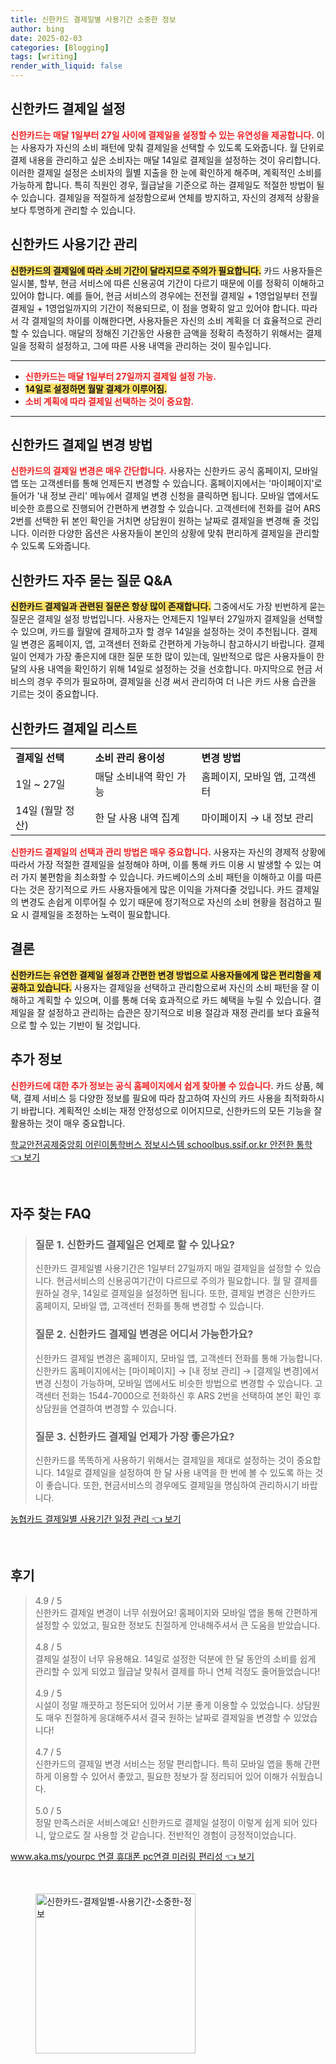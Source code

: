 ```yaml
---
title: 신한카드 결제일별 사용기간 소중한 정보
author: bing
date: 2025-02-03
categories: [Blogging]
tags: [writing]
render_with_liquid: false
---
```



<h2 id='신한카드_결제일_설정'>신한카드 결제일 설정</h2>

<p><b><span style="color: #ee2323;">신한카드는 매달 1일부터 27일 사이에 결제일을 설정할 수 있는 유연성을 제공합니다.</span></b> 이는 사용자가 자신의 소비 패턴에 맞춰 결제일을 선택할 수 있도록 도와줍니다. 월 단위로 결제 내용을 관리하고 싶은 소비자는 매달 14일로 결제일을 설정하는 것이 유리합니다. 이러한 결제일 설정은 소비자의 월별 지출을 한 눈에 확인하게 해주며, 계획적인 소비를 가능하게 합니다. 특히 직원인 경우, 월급날을 기준으로 하는 결제일도 적절한 방법이 될 수 있습니다. 결제일을 적절하게 설정함으로써 연체를 방지하고, 자신의 경제적 상황을 보다 투명하게 관리할 수 있습니다.</p>

<h2 id='신한카드_사용기간'>신한카드 사용기간 관리</h2>

<p><b><span style="background-color: #ffe066;">신한카드의 결제일에 따라 소비 기간이 달라지므로 주의가 필요합니다.</span></b> 카드 사용자들은 일시불, 할부, 현금 서비스에 따른 신용공여 기간이 다르기 때문에 이를 정확히 이해하고 있어야 합니다. 예를 들어, 현금 서비스의 경우에는 전전월 결제일 + 1영업일부터 전월 결제일 + 1영업일까지의 기간이 적용되므로, 이 점을 명확히 알고 있어야 합니다. 따라서 각 결제일의 차이를 이해한다면, 사용자들은 자신의 소비 계획을 더 효율적으로 관리할 수 있습니다. 매달의 정해진 기간동안 사용한 금액을 정확히 측정하기 위해서는 결제일을 정확히 설정하고, 그에 따른 사용 내역을 관리하는 것이 필수입니다.</p>

<hr />

<ul>
    <li><b><span style="color: #ee2323;">신한카드는 매달 1일부터 27일까지 결제일 설정 가능.</span></b></li>
    <li><b><span style="background-color: #ffe066;">14일로 설정하면 월말 결제가 이루어짐.</span></b></li>
    <li><b><span style="color: #ee2323;">소비 계획에 따라 결제일 선택하는 것이 중요함.</span></b></li>
</ul>

<hr />

<h2 id='결제일_변경방법'>신한카드 결제일 변경 방법</h2>

<p><b><span style="color: #ee2323;">신한카드의 결제일 변경은 매우 간단합니다.</span></b> 사용자는 신한카드 공식 홈페이지, 모바일 앱 또는 고객센터를 통해 언제든지 변경할 수 있습니다. 홈페이지에서는 '마이페이지'로 들어가 '내 정보 관리' 메뉴에서 결제일 변경 신청을 클릭하면 됩니다. 모바일 앱에서도 비슷한 흐름으로 진행되어 간편하게 변경할 수 있습니다. 고객센터에 전화를 걸어 ARS 2번를 선택한 뒤 본인 확인을 거치면 상담원이 원하는 날짜로 결제일을 변경해 줄 것입니다. 이러한 다양한 옵션은 사용자들이 본인의 상황에 맞춰 편리하게 결제일을 관리할 수 있도록 도와줍니다.</p>

<h2 id='자주_묻는_질문'>신한카드 자주 묻는 질문 Q&A</h2>

<p><b><span style="background-color: #ffe066;">신한카드 결제일과 관련된 질문은 항상 많이 존재합니다.</span></b> 그중에서도 가장 빈번하게 묻는 질문은 결제일 설정 방법입니다. 사용자는 언제든지 1일부터 27일까지 결제일을 선택할 수 있으며, 카드를 월말에 결제하고자 할 경우 14일을 설정하는 것이 추천됩니다. 결제일 변경은 홈페이지, 앱, 고객센터 전화로 간편하게 가능하니 참고하시기 바랍니다. 결제일이 언제가 가장 좋은지에 대한 질문 또한 많이 있는데, 일반적으로 많은 사용자들이 한 달의 사용 내역을 확인하기 위해 14일로 설정하는 것을 선호합니다. 마지막으로 현금 서비스의 경우 주의가 필요하며, 결제일을 신경 써서 관리하여 더 나은 카드 사용 습관을 기르는 것이 중요합니다.</p>

<h2 id='신한카드_결제일_리스트'>신한카드 결제일 리스트</h2>

<table>
    <tr>
        <td><b>결제일 선택</b></td>
        <td><b>소비 관리 용이성</b></td>
        <td><b>변경 방법</b></td>
    </tr>
    <tr>
        <td>1일 ~ 27일</td>
        <td>매달 소비내역 확인 가능</td>
        <td>홈페이지, 모바일 앱, 고객센터</td>
    </tr>
    <tr>
        <td>14일 (월말 정산)</td>
        <td>한 달 사용 내역 집계</td>
        <td>마이페이지 → 내 정보 관리</td>
    </tr>
</table>

<p><b><span style="color: #ee2323;">신한카드 결제일의 선택과 관리 방법은 매우 중요합니다.</span></b> 사용자는 자신의 경제적 상황에 따라서 가장 적절한 결제일을 설정해야 하며, 이를 통해 카드 이용 시 발생할 수 있는 여러 가지 불편함을 최소화할 수 있습니다. 카드베이스의 소비 패턴을 이해하고 이를 따른다는 것은 장기적으로 카드 사용자들에게 많은 이익을 가져다줄 것입니다. 카드 결제일의 변경도 손쉽게 이루어질 수 있기 때문에 정기적으로 자신의 소비 현황을 점검하고 필요 시 결제일을 조정하는 노력이 필요합니다.</p>

<h2 id='결론'>결론</h2>

<p><b><span style="background-color: #ffe066;">신한카드는 유연한 결제일 설정과 간편한 변경 방법으로 사용자들에게 많은 편리함을 제공하고 있습니다.</span></b> 사용자는 결제일을 선택하고 관리함으로써 자신의 소비 패턴을 잘 이해하고 계획할 수 있으며, 이를 통해 더욱 효과적으로 카드 혜택을 누릴 수 있습니다. 결제일을 잘 설정하고 관리하는 습관은 장기적으로 비용 절감과 재정 관리를 보다 효율적으로 할 수 있는 기반이 될 것입니다.</p>

<h2 id='추가정보'>추가 정보</h2>

<p><b><span style="color: #ee2323;">신한카드에 대한 추가 정보는 공식 홈페이지에서 쉽게 찾아볼 수 있습니다.</span></b> 카드 상품, 혜택, 결제 서비스 등 다양한 정보를 필요에 따라 참고하여 자신의 카드 사용을 최적화하시기 바랍니다. 계획적인 소비는 재정 안정성으로 이어지므로, 신한카드의 모든 기능을 잘 활용하는 것이 매우 중요합니다.</p>


<p><a class="click-button" title="학교안전공제중앙회 어린이통학버스 정보시스템 schoolbus.ssif.or.kr 안전한 통학" href="https://24nara.github.io/posts/%ED%95%99%EA%B5%90%EC%95%88%EC%A0%84%EA%B3%B5%EC%A0%9C%EC%A4%91%EC%95%99%ED%9A%8C-%EC%96%B4%EB%A6%B0%EC%9D%B4%ED%86%B5%ED%95%99%EB%B2%84%EC%8A%A4-%EC%A0%95%EB%B3%B4%EC%8B%9C%EC%8A%A4%ED%85%9C-schoolbus.ssif.or.kr-%EC%95%88%EC%A0%84%ED%95%9C-%ED%86%B5%ED%95%99/" rel="dofollow">학교안전공제중앙회 어린이통학버스 정보시스템 schoolbus.ssif.or.kr 안전한 통학 👈 보기</a></p><br>
<h2 id='자주_찾는_FAQ'>자주 찾는 FAQ</h2>
<div itemscope="" itemtype="https://schema.org/FAQPage"> 
<blockquote> 
<div itemscope="" itemprop="mainEntity" itemtype="https://schema.org/Question"> 
<h3 itemprop="name">질문 1. 신한카드 결제일은 언제로 할 수 있나요?</h3> 
<div itemscope="" itemprop="acceptedAnswer" itemtype="https://schema.org/Answer"> 
<span itemprop="text"> 
<p>신한카드 결제일별 사용기간은 1일부터 27일까지 매일 결제일을 설정할 수 있습니다. 현금서비스의 신용공여기간이 다르므로 주의가 필요합니다. 월 말 결제를 원하실 경우, 14일로 결제일을 설정하면 됩니다. 또한, 결제일 변경은 신한카드 홈페이지, 모바일 앱, 고객센터 전화를 통해 변경할 수 있습니다.</p> 
</span> 
</div> 
</div> 

<div itemscope="" itemprop="mainEntity" itemtype="https://schema.org/Question"> 
<h3 itemprop="name">질문 2. 신한카드 결제일 변경은 어디서 가능한가요?</h3> 
<div itemscope="" itemprop="acceptedAnswer" itemtype="https://schema.org/Answer"> 
<span itemprop="text"> 
<p>신한카드 결제일 변경은 홈페이지, 모바일 앱, 고객센터 전화를 통해 가능합니다. 신한카드 홈페이지에서는 [마이페이지] → [내 정보 관리] → [결제일 변경]에서 변경 신청이 가능하며, 모바일 앱에서도 비슷한 방법으로 변경할 수 있습니다. 고객센터 전화는 1544-7000으로 전화하신 후 ARS 2번을 선택하여 본인 확인 후 상담원을 연결하여 변경할 수 있습니다.</p> 
</span> 
</div> 
</div> 

<div itemscope="" itemprop="mainEntity" itemtype="https://schema.org/Question"> 
<h3 itemprop="name">질문 3. 신한카드 결제일 언제가 가장 좋은가요?</h3> 
<div itemscope="" itemprop="acceptedAnswer" itemtype="https://schema.org/Answer"> 
<span itemprop="text"> 
<p>신한카드를 똑똑하게 사용하기 위해서는 결제일을 제대로 설정하는 것이 중요합니다. 14일로 결제일을 설정하여 한 달 사용 내역을 한 번에 볼 수 있도록 하는 것이 좋습니다. 또한, 현금서비스의 경우에도 결제일을 명심하여 관리하시기 바랍니다.</p> 
</span> 
</div> 
</div> 

</blockquote> 
</div>
<p><a class="click-button" title="농협카드 결제일별 사용기간 일정 관리" href="https://24nara.github.io/posts/%EB%86%8D%ED%98%91%EC%B9%B4%EB%93%9C-%EA%B2%B0%EC%A0%9C%EC%9D%BC%EB%B3%84-%EC%82%AC%EC%9A%A9%EA%B8%B0%EA%B0%84-%EC%9D%BC%EC%A0%95-%EA%B4%80%EB%A6%AC/" rel="dofollow">농협카드 결제일별 사용기간 일정 관리 👈 보기</a></p><br>
<h2 id='후기'>후기</h2>
<div itemscope itemtype="https://schema.org/Product">
  <blockquote>
  <div itemprop="review" itemscope itemtype="https://schema.org/Review">
      <div itemprop="reviewRating" itemscope itemtype="https://schema.org/Rating"> <span itemprop="ratingValue">4.9</span> / <span itemprop="bestRating">5</span> </div>
      <span itemprop="reviewBody">신한카드 결제일 변경이 너무 쉬웠어요! 홈페이지와 모바일 앱을 통해 간편하게 설정할 수 있었고, 필요한 정보도 친절하게 안내해주셔서 큰 도움을 받았습니다.</span>
  </div>
  <br>
  <div itemprop="review" itemscope itemtype="https://schema.org/Review">
      <div itemprop="reviewRating" itemscope itemtype="https://schema.org/Rating"> <span itemprop="ratingValue">4.8</span> / <span itemprop="bestRating">5</span> </div>
      <span itemprop="reviewBody">결제일 설정이 너무 유용해요. 14일로 설정한 덕분에 한 달 동안의 소비를 쉽게 관리할 수 있게 되었고 월급날 맞춰서 결제를 하니 연체 걱정도 줄어들었습니다!</span>
  </div>
  <br>
  <div itemprop="review" itemscope itemtype="https://schema.org/Review">
      <div itemprop="reviewRating" itemscope itemtype="https://schema.org/Rating"> <span itemprop="ratingValue">4.9</span> / <span itemprop="bestRating">5</span> </div>
      <span itemprop="reviewBody">시설이 정말 깨끗하고 정돈되어 있어서 기분 좋게 이용할 수 있었습니다. 상담원도 매우 친절하게 응대해주셔서 결국 원하는 날짜로 결제일을 변경할 수 있었습니다!</span>
  </div>
  <br>
  <div itemprop="review" itemscope itemtype="https://schema.org/Review">
      <div itemprop="reviewRating" itemscope itemtype="https://schema.org/Rating"> <span itemprop="ratingValue">4.7</span> / <span itemprop="bestRating">5</span> </div>
      <span itemprop="reviewBody">신한카드의 결제일 변경 서비스는 정말 편리합니다. 특히 모바일 앱을 통해 간편하게 이용할 수 있어서 좋았고, 필요한 정보가 잘 정리되어 있어 이해가 쉬웠습니다.</span>
  </div>
  <br>
  <div itemprop="review" itemscope itemtype="https://schema.org/Review">
      <div itemprop="reviewRating" itemscope itemtype="https://schema.org/Rating"> <span itemprop="ratingValue">5.0</span> / <span itemprop="bestRating">5</span> </div>
      <span itemprop="reviewBody">정말 만족스러운 서비스예요! 신한카드로 결제일 설정이 이렇게 쉽게 되어 있다니, 앞으로도 잘 사용할 것 같습니다. 전반적인 경험이 긍정적이었습니다.</span>
  </div>
  </blockquote>
</div>
<p><a class="click-button" title="www.aka.ms/yourpc 연결 휴대폰 pc연결 미러링 편리성" href="https://24nara.github.io/posts/www.aka.msyourpc-%EC%97%B0%EA%B2%B0-%ED%9C%B4%EB%8C%80%ED%8F%B0-pc%EC%97%B0%EA%B2%B0-%EB%AF%B8%EB%9F%AC%EB%A7%81-%ED%8E%B8%EB%A6%AC%EC%84%B1/" rel="dofollow">www.aka.ms/yourpc 연결 휴대폰 pc연결 미러링 편리성 👈 보기</a></p><br>
<figure class="image"><img src="https://24nara.github.io/assets/img/thumbnail/신한카드-결제일별-사용기간-소중한-정보.webp" alt="신한카드-결제일별-사용기간-소중한-정보" width="256" height="256"></figure>